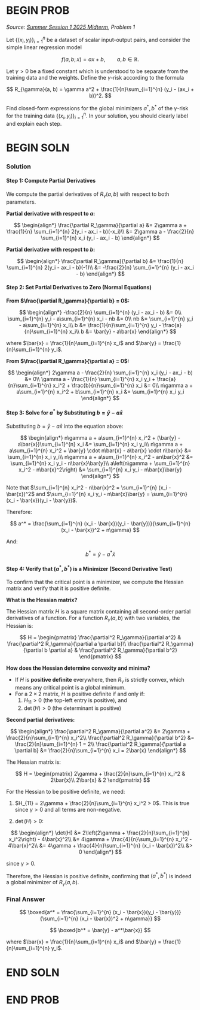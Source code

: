 # BEGIN PROB
<i>Source: [Summer Session 1 2025 Midterm](../ss1-25-midterm/index.html), Problem 1</i>

Let $\{(x_i,y_i)\}_{i=1}^n$ be a dataset of scalar input-output pairs, and consider the simple linear regression model

$$
f(a, b;\, x) = ax + b,\qquad a, b\in\mathbb{R}.
$$

Let $\gamma > 0$ be a fixed constant which is understood to be separate from the training data and the weights. Define the $\gamma$-risk according to the formula

$$
R_{\gamma}(a, b) = \gamma a^2 + \frac{1}{n}\sum_{i=1}^{n} (y_i - (ax_i + b))^2.
$$

Find closed-form expressions for the global minimizers $a^\ast, b^\ast$ of the $\gamma$-risk for the training data $\{(x_i,y_i)\}_{i=1}^n$. In your solution, you should clearly label and explain each step.

# BEGIN SOLN

### Solution

#### Step 1: Compute Partial Derivatives

We compute the partial derivatives of $R_\gamma(a, b)$ with respect to both parameters.

**Partial derivative with respect to $a$:**

$$
\begin{align*}
\frac{\partial R_\gamma}{\partial a} &= 2\gamma a + \frac{1}{n} \sum_{i=1}^{n} 2(y_i - ax_i - b)(-x_i)\\
&= 2\gamma a - \frac{2}{n} \sum_{i=1}^{n} x_i (y_i - ax_i - b)
\end{align*}
$$

**Partial derivative with respect to $b$:**

$$
\begin{align*}
\frac{\partial R_\gamma}{\partial b} &= \frac{1}{n} \sum_{i=1}^{n} 2(y_i - ax_i - b)(-1)\\
&= -\frac{2}{n} \sum_{i=1}^{n} (y_i - ax_i - b)
\end{align*}
$$

#### Step 2: Set Partial Derivatives to Zero (Normal Equations)

**From $\frac{\partial R_\gamma}{\partial b} = 0$:**

$$
\begin{align*}
-\frac{2}{n} \sum_{i=1}^{n} (y_i - ax_i - b) &= 0\\
\sum_{i=1}^{n} y_i - a\sum_{i=1}^{n} x_i - nb &= 0\\
nb &= \sum_{i=1}^{n} y_i - a\sum_{i=1}^{n} x_i\\
b &= \frac{1}{n}\sum_{i=1}^{n} y_i - \frac{a}{n}\sum_{i=1}^{n} x_i\\
b &= \bar{y} - a\bar{x}
\end{align*}
$$

where $\bar{x} = \frac{1}{n}\sum_{i=1}^{n} x_i$ and $\bar{y} = \frac{1}{n}\sum_{i=1}^{n} y_i$.

**From $\frac{\partial R_\gamma}{\partial a} = 0$:**

$$
\begin{align*}
2\gamma a - \frac{2}{n} \sum_{i=1}^{n} x_i (y_i - ax_i - b) &= 0\\
\gamma a - \frac{1}{n} \sum_{i=1}^{n} x_i y_i + \frac{a}{n}\sum_{i=1}^{n} x_i^2 + \frac{b}{n}\sum_{i=1}^{n} x_i &= 0\\
n\gamma a + a\sum_{i=1}^{n} x_i^2 + b\sum_{i=1}^{n} x_i &= \sum_{i=1}^{n} x_i y_i
\end{align*}
$$

#### Step 3: Solve for $a^*$ by Substituting $b = \bar{y} - a\bar{x}$

Substituting $b = \bar{y} - a\bar{x}$ into the equation above:

$$
\begin{align*}
n\gamma a + a\sum_{i=1}^{n} x_i^2 + (\bar{y} - a\bar{x})\sum_{i=1}^{n} x_i &= \sum_{i=1}^{n} x_i y_i\\
n\gamma a + a\sum_{i=1}^{n} x_i^2 + \bar{y} \cdot n\bar{x} - a\bar{x} \cdot n\bar{x} &= \sum_{i=1}^{n} x_i y_i\\
n\gamma a + a\sum_{i=1}^{n} x_i^2 - an\bar{x}^2 &= \sum_{i=1}^{n} x_i y_i - n\bar{x}\bar{y}\\
a\left(n\gamma + \sum_{i=1}^{n} x_i^2 - n\bar{x}^2\right) &= \sum_{i=1}^{n} x_i y_i - n\bar{x}\bar{y}
\end{align*}
$$

Note that $\sum_{i=1}^{n} x_i^2 - n\bar{x}^2 = \sum_{i=1}^{n} (x_i - \bar{x})^2$ and $\sum_{i=1}^{n} x_i y_i - n\bar{x}\bar{y} = \sum_{i=1}^{n} (x_i - \bar{x})(y_i - \bar{y})$.

Therefore:

$$
a^* = \frac{\sum_{i=1}^{n} (x_i - \bar{x})(y_i - \bar{y})}{\sum_{i=1}^{n} (x_i - \bar{x})^2 + n\gamma}
$$

And:

$$
b^* = \bar{y} - a^*\bar{x}
$$

#### Step 4: Verify that $(a^*, b^*)$ is a Minimizer (Second Derivative Test)

To confirm that the critical point is a minimizer, we compute the Hessian matrix and verify that it is positive definite.

**What is the Hessian matrix?**

The Hessian matrix $H$ is a square matrix containing all second-order partial derivatives of a function. For a function $R_\gamma(a, b)$ with two variables, the Hessian is:

$$
H = \begin{pmatrix}
\frac{\partial^2 R_\gamma}{\partial a^2} & \frac{\partial^2 R_\gamma}{\partial a \partial b}\\
\frac{\partial^2 R_\gamma}{\partial b \partial a} & \frac{\partial^2 R_\gamma}{\partial b^2}
\end{pmatrix}
$$

**How does the Hessian determine convexity and minima?**

- If $H$ is **positive definite** everywhere, then $R_\gamma$ is strictly convex, which means any critical point is a global minimum.
- For a $2 \times 2$ matrix, $H$ is positive definite if and only if:
  1. $H_{11} > 0$ (the top-left entry is positive), and
  2. $\det(H) > 0$ (the determinant is positive)

**Second partial derivatives:**

$$
\begin{align*}
\frac{\partial^2 R_\gamma}{\partial a^2} &= 2\gamma + \frac{2}{n}\sum_{i=1}^{n} x_i^2\\
\frac{\partial^2 R_\gamma}{\partial b^2} &= \frac{2}{n}\sum_{i=1}^{n} 1 = 2\\
\frac{\partial^2 R_\gamma}{\partial a \partial b} &= \frac{2}{n}\sum_{i=1}^{n} x_i = 2\bar{x}
\end{align*}
$$

The Hessian matrix is:

$$
H = \begin{pmatrix}
2\gamma + \frac{2}{n}\sum_{i=1}^{n} x_i^2 & 2\bar{x}\\
2\bar{x} & 2
\end{pmatrix}
$$

For the Hessian to be positive definite, we need:

1. $H_{11} = 2\gamma + \frac{2}{n}\sum_{i=1}^{n} x_i^2 > 0$. This is true since $\gamma > 0$ and all terms are non-negative.

2. $\det(H) > 0$:

$$
\begin{align*}
\det(H) &= 2\left(2\gamma + \frac{2}{n}\sum_{i=1}^{n} x_i^2\right) - 4\bar{x}^2\\
&= 4\gamma + \frac{4}{n}\sum_{i=1}^{n} x_i^2 - 4\bar{x}^2\\
&= 4\gamma + \frac{4}{n}\sum_{i=1}^{n} (x_i - \bar{x})^2\\
&> 0
\end{align*}
$$

since $\gamma > 0$.

Therefore, the Hessian is positive definite, confirming that $(a^*, b^*)$ is indeed a global minimizer of $R_\gamma(a, b)$.

### Final Answer

$$
\boxed{a^* = \frac{\sum_{i=1}^{n} (x_i - \bar{x})(y_i - \bar{y})}{\sum_{i=1}^{n} (x_i - \bar{x})^2 + n\gamma}}
$$

$$
\boxed{b^* = \bar{y} - a^*\bar{x}}
$$

where $\bar{x} = \frac{1}{n}\sum_{i=1}^{n} x_i$ and $\bar{y} = \frac{1}{n}\sum_{i=1}^{n} y_i$.

# END SOLN

# END PROB
